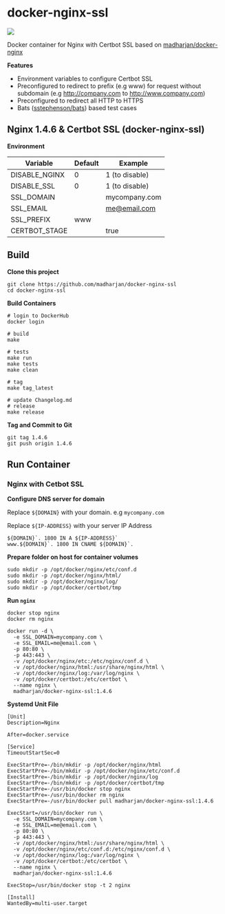 # docker-nginx-ssl

[![](https://images.microbadger.com/badges/image/madharjan/docker-nginx-ssl.svg)](http://microbadger.com/images/madharjan/docker-nginx-ssl "Get your own image badge on microbadger.com")

Docker container for Nginx with Certbot SSL based on [madharjan/docker-nginx](https://github.com/madharjan/docker-nginx/)

**Features**
* Environment variables to configure Certbot SSL
* Preconfigured to redirect to prefix (e.g www) for request without subdomain (e.g http://company.com to http://www.company.com)
* Preconfigured to redirect all HTTP to HTTPS 
* Bats ([sstephenson/bats](https://github.com/sstephenson/bats/)) based test cases

## Nginx 1.4.6 & Certbot SSL (docker-nginx-ssl)

**Environment**

| Variable       | Default | Example        |
|----------------|---------|----------------|
| DISABLE_NGINX  | 0       | 1 (to disable) |
| DISABLE_SSL    | 0       | 1 (to disable) |
| SSL_DOMAIN     |         | mycompany.com  |
| SSL_EMAIL      |         | me@email.com   |
| SSL_PREFIX     | www     |                |
| CERTBOT_STAGE  |         | true           |

## Build

**Clone this project**
```
git clone https://github.com/madharjan/docker-nginx-ssl
cd docker-nginx-ssl
```

**Build Containers**
```
# login to DockerHub
docker login

# build
make

# tests
make run
make tests
make clean

# tag
make tag_latest

# update Changelog.md
# release
make release
```

**Tag and Commit to Git**
```
git tag 1.4.6
git push origin 1.4.6
```

## Run Container

### Nginx with Cetbot SSL

**Configure DNS server for domain**

Replace `${DOMAIN}` with your domain. e.g `mycompany.com`

Replace `${IP-ADDRESS}` with your server IP Address

```
${DOMAIN}`. 1800 IN A ${IP-ADDRESS}`
www.${DOMAIN}`. 1800 IN CNAME ${DOMAIN}`.
```

**Prepare folder on host for container volumes**
```
sudo mkdir -p /opt/docker/nginx/etc/conf.d
sudo mkdir -p /opt/docker/nginx/html/
sudo mkdir -p /opt/docker/nginx/log/
sudo mkdir -p /opt/docker/certbot/tmp
```

**Run `nginx`**
```
docker stop nginx
docker rm nginx

docker run -d \
  -e SSL_DOMAIN=mycompany.com \
  -e SSL_EMAIL=me@email.com \
  -p 80:80 \
  -p 443:443 \
  -v /opt/docker/nginx/etc:/etc/nginx/conf.d \
  -v /opt/docker/nginx/html:/usr/share/nginx/html \
  -v /opt/docker/nginx/log:/var/log/nginx \
  -v /opt/docker/certbot:/etc/certbot \
  --name nginx \
  madharjan/docker-nginx-ssl:1.4.6
```

**Systemd Unit File**
```
[Unit]
Description=Nginx

After=docker.service

[Service]
TimeoutStartSec=0

ExecStartPre=-/bin/mkdir -p /opt/docker/nginx/html
ExecStartPre=-/bin/mkdir -p /opt/docker/nginx/etc/conf.d
ExecStartPre=-/bin/mkdir -p /opt/docker/nginx/log
ExecStartPre=-/bin/mkdir -p /opt/docker/certbot/tmp
ExecStartPre=-/usr/bin/docker stop nginx
ExecStartPre=-/usr/bin/docker rm nginx
ExecStartPre=-/usr/bin/docker pull madharjan/docker-nginx-ssl:1.4.6

ExecStart=/usr/bin/docker run \
  -e SSL_DOMAIN=mycompany.com \
  -e SSL_EMAIL=me@email.com \
  -p 80:80 \
  -p 443:443 \
  -v /opt/docker/nginx/html:/usr/share/nginx/html \
  -v /opt/docker/nginx/etc/conf.d:/etc/nginx/conf.d \
  -v /opt/docker/nginx/log:/var/log/nginx \
  -v /opt/docker/certbot:/etc/certbot \
  --name nginx \
  madharjan/docker-nginx-ssl:1.4.6

ExecStop=/usr/bin/docker stop -t 2 nginx

[Install]
WantedBy=multi-user.target
```
